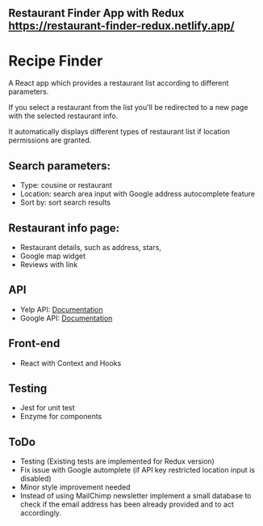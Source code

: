 ## Restaurant Finder App with Redux https://restaurant-finder-redux.netlify.app/

# Recipe Finder

A React app which provides a restaurant list according to different parameters.

If you select a restaurant from the list you'll be redirected to a new page with the selected restaurant info.

It automatically displays different types of restaurant list if location permissions are granted.

## Search parameters:

- Type: cousine or restaurant
- Location: search area input with Google address autocomplete feature
- Sort by: sort search results

## Restaurant info page:

- Restaurant details, such as address, stars,
- Google map widget
- Reviews with link

## API

- Yelp API: [Documentation](https://www.yelp.com/developers/documentation/v3)
- Google API: [Documentation](https://developers.google.com/maps/documentation/javascript/places-autocomplete)

## Front-end

- React with Context and Hooks

## Testing

- Jest for unit test
- Enzyme for components

## ToDo

- Testing (Existing tests are implemented for Redux version)
- Fix issue with Google automplete (if API key restricted location input is disabled)
- Minor style improvement needed
- Instead of using MailChimp newsletter implement a small database to check if the email address has been already provided and to act accordingly.
